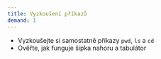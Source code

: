 ```yaml
---
title: Vyzkoušení příkazů
demand: 1
---
```


* Vyzkoušejte si samostatně příkazy `pwd`, `ls` a `cd`
* Ověřte, jak funguje šipka nahoru a tabulátor
